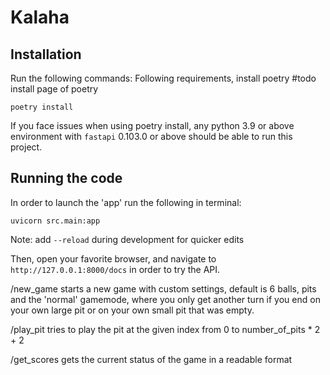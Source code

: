# Kalaha

## Installation

Run the following commands:
Following requirements, install poetry  #todo install page of poetry

`poetry install`

If you face issues when using poetry install, any python 3.9 or above environment with `fastapi` 0.103.0 or above should
be able to run this project.

## Running the code

In order to launch the 'app' run the following in terminal:

`uvicorn src.main:app`

Note: add `--reload` during development for quicker edits

Then, open your favorite browser, and navigate to `http://127.0.0.1:8000/docs`  in order to try the API.

/new_game starts a new game with custom settings, default is 6 balls, pits and the 'normal' gamemode, where you only get
another turn if you end on your own large pit or on your own small pit that was empty.

/play_pit tries to play the pit at the given index from 0 to number_of_pits * 2 + 2

/get_scores gets the current status of the game in a readable format